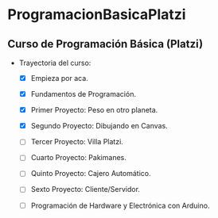 # ProgramacionBasicaPlatzi
## Curso de Programación Básica (Platzi)
- Trayectoria del curso:
  - [X] Empieza por aca.
  - [X] Fundamentos de Programación.
  - [X] Primer Proyecto: Peso en otro planeta.
  - [X] Segundo Proyecto: Dibujando en Canvas.
  - [ ] Tercer Proyecto: Villa Platzi.
  - [ ] Cuarto Proyecto: Pakimanes.
  - [ ] Quinto Proyecto: Cajero Automático.
  - [ ] Sexto Proyecto: Cliente/Servidor.
  - [ ] Programación de Hardware y Electrónica con Arduino.

